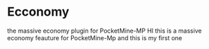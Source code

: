 # Ecconomy
the massive economy plugin for PocketMine-MP
HI this is a massive economy feauture for PocketMine-Mp and this is my first one
